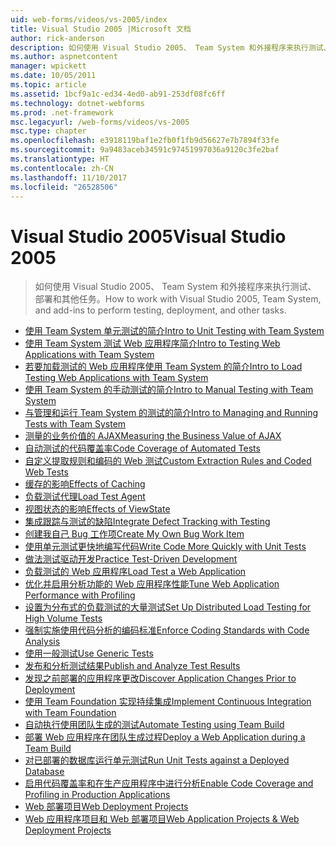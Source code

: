 ```yaml
---
uid: web-forms/videos/vs-2005/index
title: Visual Studio 2005 |Microsoft 文档
author: rick-anderson
description: 如何使用 Visual Studio 2005、 Team System 和外接程序来执行测试、 部署和其他任务。
ms.author: aspnetcontent
manager: wpickett
ms.date: 10/05/2011
ms.topic: article
ms.assetid: 1bcf9a1c-ed34-4ed0-ab91-253df08fc6ff
ms.technology: dotnet-webforms
ms.prod: .net-framework
msc.legacyurl: /web-forms/videos/vs-2005
msc.type: chapter
ms.openlocfilehash: e3918119baf1e2fb0f1fb9d56627e7b7894f33fe
ms.sourcegitcommit: 9a9483aceb34591c97451997036a9120c3fe2baf
ms.translationtype: HT
ms.contentlocale: zh-CN
ms.lasthandoff: 11/10/2017
ms.locfileid: "26528506"
---
```

<a name="visual-studio-2005"></a><span data-ttu-id="291c6-103">Visual Studio 2005</span><span class="sxs-lookup"><span data-stu-id="291c6-103">Visual Studio 2005</span></span>
====================
> <span data-ttu-id="291c6-104">如何使用 Visual Studio 2005、 Team System 和外接程序来执行测试、 部署和其他任务。</span><span class="sxs-lookup"><span data-stu-id="291c6-104">How to work with Visual Studio 2005, Team System, and add-ins to perform testing, deployment, and other tasks.</span></span>


- [<span data-ttu-id="291c6-105">使用 Team System 单元测试的简介</span><span class="sxs-lookup"><span data-stu-id="291c6-105">Intro to Unit Testing with Team System</span></span>](introduction-to-unit-testing-with-team-system.md)
- [<span data-ttu-id="291c6-106">使用 Team System 测试 Web 应用程序简介</span><span class="sxs-lookup"><span data-stu-id="291c6-106">Intro to Testing Web Applications with Team System</span></span>](introduction-to-testing-web-applications-with-team-system.md)
- [<span data-ttu-id="291c6-107">若要加载测试的 Web 应用程序使用 Team System 的简介</span><span class="sxs-lookup"><span data-stu-id="291c6-107">Intro to Load Testing Web Applications with Team System</span></span>](introduction-to-load-testing-web-applications-with-team-system.md)
- [<span data-ttu-id="291c6-108">使用 Team System 的手动测试的简介</span><span class="sxs-lookup"><span data-stu-id="291c6-108">Intro to Manual Testing with Team System</span></span>](introduction-to-manual-testing-with-team-system.md)
- [<span data-ttu-id="291c6-109">与管理和运行 Team System 的测试的简介</span><span class="sxs-lookup"><span data-stu-id="291c6-109">Intro to Managing and Running Tests with Team System</span></span>](introduction-to-managing-and-running-tests-with-team-system.md)
- [<span data-ttu-id="291c6-110">测量的业务价值的 AJAX</span><span class="sxs-lookup"><span data-stu-id="291c6-110">Measuring the Business Value of AJAX</span></span>](measuring-the-business-value-of-ajax.md)
- [<span data-ttu-id="291c6-111">自动测试的代码覆盖率</span><span class="sxs-lookup"><span data-stu-id="291c6-111">Code Coverage of Automated Tests</span></span>](code-coverage-of-automated-tests.md)
- [<span data-ttu-id="291c6-112">自定义提取规则和编码的 Web 测试</span><span class="sxs-lookup"><span data-stu-id="291c6-112">Custom Extraction Rules and Coded Web Tests</span></span>](custom-extraction-rules-and-coded-web-tests.md)
- [<span data-ttu-id="291c6-113">缓存的影响</span><span class="sxs-lookup"><span data-stu-id="291c6-113">Effects of Caching</span></span>](the-effects-of-caching.md)
- [<span data-ttu-id="291c6-114">负载测试代理</span><span class="sxs-lookup"><span data-stu-id="291c6-114">Load Test Agent</span></span>](using-the-load-test-agent.md)
- [<span data-ttu-id="291c6-115">视图状态的影响</span><span class="sxs-lookup"><span data-stu-id="291c6-115">Effects of ViewState</span></span>](the-effects-of-viewstate.md)
- [<span data-ttu-id="291c6-116">集成跟踪与测试的缺陷</span><span class="sxs-lookup"><span data-stu-id="291c6-116">Integrate Defect Tracking with Testing</span></span>](how-do-i-integrate-defect-tracking-with-testing.md)
- [<span data-ttu-id="291c6-117">创建我自己 Bug 工作项</span><span class="sxs-lookup"><span data-stu-id="291c6-117">Create My Own Bug Work Item</span></span>](how-do-i-create-my-own-bug-work-item.md)
- [<span data-ttu-id="291c6-118">使用单元测试更快地编写代码</span><span class="sxs-lookup"><span data-stu-id="291c6-118">Write Code More Quickly with Unit Tests</span></span>](how-do-i-write-code-more-quickly-with-unit-tests.md)
- [<span data-ttu-id="291c6-119">做法测试驱动开发</span><span class="sxs-lookup"><span data-stu-id="291c6-119">Practice Test-Driven Development</span></span>](how-do-i-practice-test-driven-development.md)
- [<span data-ttu-id="291c6-120">负载测试的 Web 应用程序</span><span class="sxs-lookup"><span data-stu-id="291c6-120">Load Test a Web Application</span></span>](how-do-i-load-test-a-web-application.md)
- [<span data-ttu-id="291c6-121">优化并启用分析功能的 Web 应用程序性能</span><span class="sxs-lookup"><span data-stu-id="291c6-121">Tune Web Application Performance with Profiling</span></span>](how-do-i-tune-web-application-performance-with-profiling.md)
- [<span data-ttu-id="291c6-122">设置为分布式的负载测试的大量测试</span><span class="sxs-lookup"><span data-stu-id="291c6-122">Set Up Distributed Load Testing for High Volume Tests</span></span>](how-do-i-set-up-distributed-load-testing-for-high-volume-tests.md)
- [<span data-ttu-id="291c6-123">强制实施使用代码分析的编码标准</span><span class="sxs-lookup"><span data-stu-id="291c6-123">Enforce Coding Standards with Code Analysis</span></span>](how-do-i-enforce-coding-standards-with-code-analysis.md)
- [<span data-ttu-id="291c6-124">使用一般测试</span><span class="sxs-lookup"><span data-stu-id="291c6-124">Use Generic Tests</span></span>](how-do-i-use-generic-tests.md)
- [<span data-ttu-id="291c6-125">发布和分析测试结果</span><span class="sxs-lookup"><span data-stu-id="291c6-125">Publish and Analyze Test Results</span></span>](how-do-i-publish-and-analyze-test-results.md)
- [<span data-ttu-id="291c6-126">发现之前部署的应用程序更改</span><span class="sxs-lookup"><span data-stu-id="291c6-126">Discover Application Changes Prior to Deployment</span></span>](how-do-i-discover-application-changes-prior-to-deployment.md)
- [<span data-ttu-id="291c6-127">使用 Team Foundation 实现持续集成</span><span class="sxs-lookup"><span data-stu-id="291c6-127">Implement Continuous Integration with Team Foundation</span></span>](how-do-i-implement-continuous-integration-with-team-foundation.md)
- [<span data-ttu-id="291c6-128">自动执行使用团队生成的测试</span><span class="sxs-lookup"><span data-stu-id="291c6-128">Automate Testing using Team Build</span></span>](how-do-i-automate-testing-using-team-build.md)
- [<span data-ttu-id="291c6-129">部署 Web 应用程序在团队生成过程</span><span class="sxs-lookup"><span data-stu-id="291c6-129">Deploy a Web Application during a Team Build</span></span>](how-do-i-deploy-a-web-application-during-a-team-build.md)
- [<span data-ttu-id="291c6-130">对已部署的数据库运行单元测试</span><span class="sxs-lookup"><span data-stu-id="291c6-130">Run Unit Tests against a Deployed Database</span></span>](how-do-i-run-unit-tests-against-a-deployed-database.md)
- [<span data-ttu-id="291c6-131">启用代码覆盖率和在生产应用程序中进行分析</span><span class="sxs-lookup"><span data-stu-id="291c6-131">Enable Code Coverage and Profiling in Production Applications</span></span>](how-do-i-enable-code-coverage-and-profiling-in-production-applications.md)
- [<span data-ttu-id="291c6-132">Web 部署项目</span><span class="sxs-lookup"><span data-stu-id="291c6-132">Web Deployment Projects</span></span>](web-deployment-projects.md)
- [<span data-ttu-id="291c6-133">Web 应用程序项目和 Web 部署项目</span><span class="sxs-lookup"><span data-stu-id="291c6-133">Web Application Projects & Web Deployment Projects</span></span>](web-application-projects-web-deployment-projects.md)
